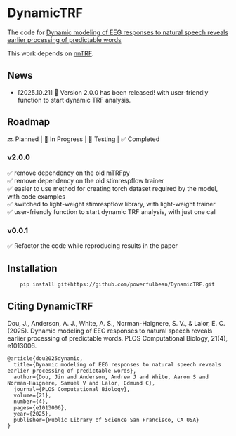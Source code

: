 # DynamicTRF

The code for [Dynamic modeling of EEG responses to natural speech reveals earlier processing of predictable words](https://doi.org/10.1101/2024.08.26.609779)

This work depends on [nnTRF](https://github.com/powerfulbean/nnTRF).

## News
- [2025.10.21] 🚀 Version 2.0.0 has been released! with user-friendly function to start dynamic TRF analysis.

## Roadmap
 🔜 Planned | 🚧 In Progress | 🧪 Testing | ✅ Completed 

### v2.0.0
✅ remove dependency on the old mTRFpy  
✅ remove dependency on the old stimrespflow trainer  
✅ easier to use method for creating torch dataset required by the model, with code examples  
✅ switched to light-weight stimrespflow library, with light-weight trainer  
✅ user-friendly function to start dynamic TRF analysis, with just one call

### v0.0.1
✅ Refactor the code while reproducing results in the paper


## Installation

```sh
    pip install git+https://github.com/powerfulbean/DynamicTRF.git
```


## Citing DynamicTRF
Dou, J., Anderson, A. J., White, A. S., Norman-Haignere, S. V., & Lalor, E. C. (2025). Dynamic modeling of EEG responses to natural speech reveals earlier processing of predictable words. PLOS Computational Biology, 21(4), e1013006.
```
@article{dou2025dynamic,
  title={Dynamic modeling of EEG responses to natural speech reveals earlier processing of predictable words},
  author={Dou, Jin and Anderson, Andrew J and White, Aaron S and Norman-Haignere, Samuel V and Lalor, Edmund C},
  journal={PLOS Computational Biology},
  volume={21},
  number={4},
  pages={e1013006},
  year={2025},
  publisher={Public Library of Science San Francisco, CA USA}
}
```
